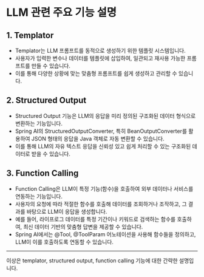 # LLM 관련 주요 기능 설명

## 1. Templator

- Templator는 LLM 프롬프트를 동적으로 생성하기 위한 템플릿 시스템입니다.
- 사용자가 입력한 변수나 데이터를 템플릿에 삽입하여, 일관되고 재사용 가능한 프롬프트를 만들 수 있습니다.
- 이를 통해 다양한 상황에 맞는 맞춤형 프롬프트를 쉽게 생성하고 관리할 수 있습니다.

## 2. Structured Output

- Structured Output 기능은 LLM의 응답을 미리 정의된 구조화된 데이터 형식으로 변환하는 기능입니다.
- Spring AI의 StructuredOutputConverter, 특히 BeanOutputConverter를 활용하여 JSON 형태의 응답을 Java 객체로 자동 변환할 수 있습니다.
- 이를 통해 LLM의 자유 텍스트 응답을 신뢰성 있고 쉽게 처리할 수 있는 구조화된 데이터로 받을 수 있습니다.

## 3. Function Calling

- Function Calling은 LLM이 특정 기능(함수)을 호출하여 외부 데이터나 서비스를 연동하는 기능입니다.
- 사용자의 요청에 따라 적절한 함수를 호출해 데이터를 조회하거나 조작하고, 그 결과를 바탕으로 LLM이 응답을 생성합니다.
- 예를 들어, 라이프로그 데이터를 특정 기간이나 키워드로 검색하는 함수를 호출하여, 최신 데이터 기반의 맞춤형 답변을 제공할 수 있습니다.
- Spring AI에서는 @Tool, @ToolParam 어노테이션을 사용해 함수들을 정의하고, LLM이 이를 호출하도록 연동할 수 있습니다.

---

이상은 templator, structured output, function calling 기능에 대한 간략한 설명입니다.